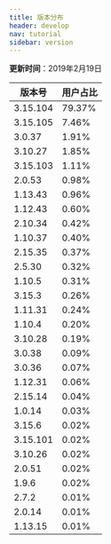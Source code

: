 ```yaml
---
title: 版本分布
header: develop
nav: tutorial
sidebar: version
---
```

**更新时间**：2019年2月19日

|版本号|用户占比|
|---|---|
|3.15.104|79.37%|
|3.15.105|7.46%|
|3.0.37|1.91%|
|3.10.27|1.85%|
|3.15.103|1.11%|
|2.0.53|0.98%|
|1.13.43|0.96%|
|1.12.43|0.60%|
|2.10.34|0.42%|
|1.10.37|0.40%|
|2.15.35|0.37%|
|2.5.30|0.32%|
|1.10.5|0.31%|
|3.15.3|0.26%|
|1.11.31|0.24%|
|1.10.4|0.20%|
|3.10.28|0.19%|
|3.0.38|0.09%|
|3.0.36|0.07%|
|1.12.31|0.06%|
|2.15.14|0.04%|
|1.0.14|0.03%|
|3.15.6|0.02%|
|3.15.101|0.02%|
|3.10.26|0.02%|
|2.0.51|0.02%|
|1.9.6|0.02%|
|2.7.2|0.01%|
|2.0.14|0.01%|
|1.13.15|0.01%|
